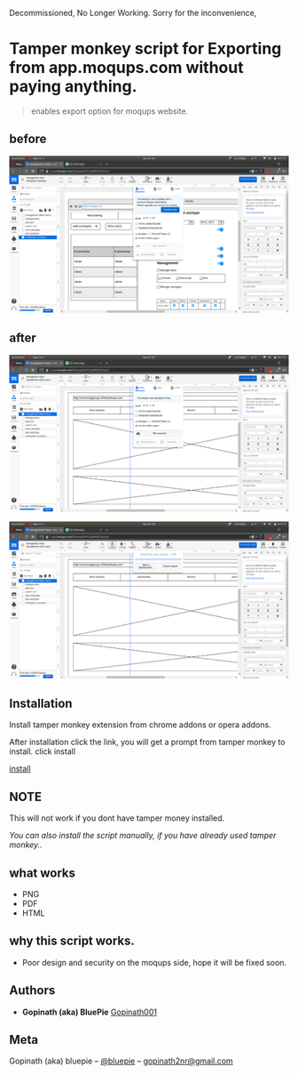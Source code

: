 Decommissioned, No Longer Working. Sorry for the inconvenience,

# Tamper monkey script for Exporting from app.moqups.com without paying anything.
> enables export option for moqups website.


## before

![](img/before.png)

## after

![](img/after.png)

![](img/after2.png)

## Installation

Install tamper monkey extension from chrome addons or opera addons.

After installation click the link, you will get a prompt from tamper monkey to install. click install

[install](http://imdead.esy.es/tm/exp.user.js) 


## NOTE

This will not work if you dont have tamper money installed.

_You can also install the script manually, if you have already used tamper monkey.._

## what works

* PNG
* PDF
* HTML

## why this script works.

* Poor design and security on the moqups side, hope it will be fixed soon.

## Authors

* **Gopinath (aka) BluePie** [Gopinath001](https://github.com/Gopinath001)


## Meta

Gopinath (aka) bluepie – [@bluepie](https://twitter.com/xbluepie) – gopinath2nr@gmail.com
